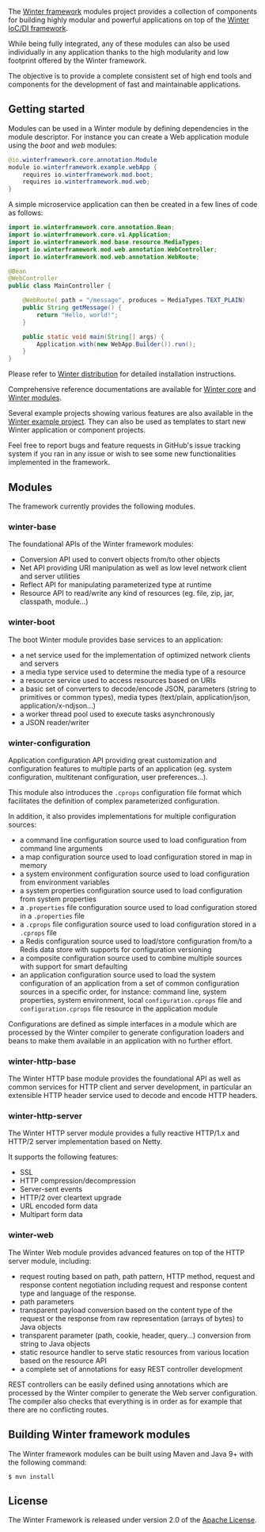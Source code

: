 The [Winter framework](https://www.winterframework.io) modules project provides a collection of components for building highly modular and powerful applications on top of the [Winter IoC/DI framework](https://github.com/winterframework-io/winter).

While being fully integrated, any of these modules can also be used individually in any application thanks to the high modularity and low footprint offered by the Winter framework.

The objective is to provide a complete consistent set of high end tools and components for the development of fast and maintainable applications.

## Getting started

Modules can be used in a Winter module by defining dependencies in the module descriptor. For instance you can create a Web application module using the *boot* and *web* modules:

```java
@io.winterframework.core.annotation.Module
module io.winterframework.example.webApp {
    requires io.winterframework.mod.boot;
    requires io.winterframework.mod.web;
}
```

A simple microservice application can then be created in a few lines of code as follows:

```java
import io.winterframework.core.annotation.Bean;
import io.winterframework.core.v1.Application;
import io.winterframework.mod.base.resource.MediaTypes;
import io.winterframework.mod.web.annotation.WebController;
import io.winterframework.mod.web.annotation.WebRoute;

@Bean
@WebController
public class MainController {

	@WebRoute( path = "/message", produces = MediaTypes.TEXT_PLAIN)
	public String getMessage() {
		return "Hello, world!";
	}

	public static void main(String[] args) {
		Application.with(new WebApp.Builder()).run();
	}
}
```

Please refer to [Winter distribution](https://github.com/winterframework-io/winter-dist) for detailed installation instructions. 

Comprehensive reference documentations are available for [Winter core](https://github.com/winterframework-io/winter/tree/master/doc/reference-guide.md) and [Winter modules](https://github.com/winterframework-io/winter-mods/tree/master/doc/reference-guide.md).

Several example projects showing various features are also available in the [Winter example project](https://github.com/winterframework-io/winter-examples). They can also be used as templates to start new Winter application or component projects.

Feel free to report bugs and feature requests in GitHub's issue tracking system if you ran in any issue or wish to see some new functionalities implemented in the framework.

## Modules

The framework currently provides the following modules.

### winter-base

The foundational APIs of the Winter framework modules:

- Conversion API used to convert objects from/to other objects
- Net API providing URI manipulation as well as low level network client and server utilities
- Reflect API for manipulating parameterized type at runtime
- Resource API to read/write any kind of resources (eg. file, zip, jar, classpath, module...)

### winter-boot

The boot Winter module provides base services to an application:

- a net service used for the implementation of optimized network clients and servers
- a media type service used to determine the media type of a resource
- a resource service used to access resources based on URIs
- a basic set of converters to decode/encode JSON, parameters (string to primitives or common types), media types (text/plain, application/json, application/x-ndjson...)
- a worker thread pool used to execute tasks asynchronously
- a JSON reader/writer

### winter-configuration

Application configuration API providing great customization and configuration features to multiple parts of an application (eg. system configuration, multitenant configuration, user preferences...).

This module also introduces the `.cprops` configuration file format which facilitates the definition of complex parameterized configuration.

In addition, it also provides implementations for multiple configuration sources:

- a command line configuration source used to load configuration from command line arguments
- a map configuration source used to load configuration stored in map in memory
- a system environment configuration source used to load configuration from environment variables
- a system properties configuration source used to load configuration from system properties
- a `.properties` file configuration source used to load configuration stored in a `.properties` file
- a `.cprops` file configuration source used to load configuration stored in a `.cprops` file
- a Redis configuration source used to load/store configuration from/to a Redis data store with supports for configuration versioning
- a composite configuration source used to combine multiple sources with support for smart defaulting
- an application configuration source used to load the system configuration of an application from a set of common configuration sources in a specific order, for instance: command line, system properties, system environment, local `configuration.cprops` file and `configuration.cprops` file resource in the application module

Configurations are defined as simple interfaces in a module which are processed by the Winter compiler to generate configuration loaders and beans to make them available in an application with no further effort.

### winter-http-base

The Winter HTTP base module provides the foundational API as well as common services for HTTP client and server development, in particular an extensible HTTP header service used to decode and encode HTTP headers.

### winter-http-server

The Winter HTTP server module provides a fully reactive HTTP/1.x and HTTP/2 server implementation based on Netty. 

It supports the following features:

- SSL
- HTTP compression/decompression
- Server-sent events
- HTTP/2 over cleartext upgrade
- URL encoded form data
- Multipart form data

### winter-web

The Winter Web module provides advanced features on top of the HTTP server module, including:

- request routing based on path, path pattern, HTTP method, request and response content negotiation including request and response content type and language of the response.
- path parameters
- transparent payload conversion based on the content type of the request or the response from raw representation (arrays of bytes) to Java objects 
- transparent parameter (path, cookie, header, query...) conversion from string to Java objects
- static resource handler to serve static resources from various location based on the resource API
- a complete set of annotations for easy REST controller development

REST controllers can be easily defined using annotations which are processed by the Winter compiler to generate the Web server configuration. The compiler also checks that everything is in order as for example that there are no conflicting routes.

## Building Winter framework modules

The Winter framework  modules can be built using Maven and Java 9+ with the following command:

```shell
$ mvn install
```

## License

The Winter Framework is released under version 2.0 of the [Apache License](https://www.apache.org/licenses/LICENSE-2.0).